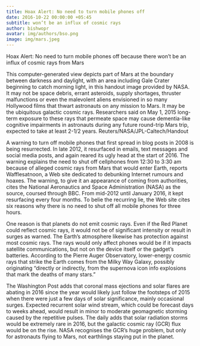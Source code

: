 ```yaml
---
title: Hoax Alert: No need to turn mobile phones off
date: 2016-10-22 00:00:00 +05:45
subtitle: won’t be an influx of cosmic rays
author: bishwopr
avatar: img/authors/bso.png
image: img/mars.jpeg
---
```


Hoax Alert: No need to turn mobile phones off because there won’t be an influx of cosmic rays from Mars

This computer-generated view depicts part of Mars at the boundary between darkness and daylight, with an area including Gale Crater beginning to catch morning light, in this handout image provided by NASA. It may not be space debris, errant asteroids, supply shortages, thruster malfunctions or even the malevolent aliens envisioned in so many Hollywood films that thwart astronauts on any mission to Mars. It may be the ubiquitous galactic cosmic rays. Researchers said on May 1, 2015 long-term exposure to these rays that permeate space may cause dementia-like cognitive impairments in astronauts during any future round-trip Mars trip, expected to take at least 2-1/2 years.
Reuters/NASA/JPL-Caltech/Handout


A warning to turn off mobile phones that first spread in blog posts in 2008 is being resurrected. In late 2012, it resurfaced in emails, text messages and social media posts, and again reared its ugly head at the start of 2016.
The warning explains the need to shut off cellphones from 12:30 to 3:30 am because of alleged cosmic rays from Mars that would enter Earth, reports Wafflesatnoon, a Web site dedicated to debunking Internet rumours and hoaxes. The warning, to give it an appearance of coming from authorities, cites the National Aeronautics and Space Administration (NASA) as the source, coursed through BBC.
From mid-2012 until January 2016, it kept resurfacing every four months. To belie the recurring lie, the Web site cites six reasons why there is no need to shut off all mobile phones for three hours.


One reason is that planets do not emit cosmic rays. Even if the Red Planet could reflect cosmic rays, it would not be of significant intensity or result in surges as warned. The Earth’s atmosphere likewise has protection against most cosmic rays. The rays would only affect phones would be if it impacts satellite communications, but not on the device itself or the gadget’s batteries.
According to the Pierre Auger Observatory, lower-energy cosmic rays that strike the Earth comes from the Milky Way Galaxy, possibly originating “directly or indirectly, from the supernova icon info explosions that mark the deaths of many stars.”


The Washington Post adds that coronal mass ejections and solar flares are abating in 2016 since the year would likely just follow the footsteps of 2015 when there were just a few days of solar significance, mainly occasional surges. Expected recurrent solar wind stream, which could be forecast days to weeks ahead, would result in minor to moderate geomagnetic storming caused by the repetitive pulses.
The daily adds that solar radiation storms would be extremely rare in 2016, but the galactic cosmic ray (GCR) flux would be on the rise. NASA recognises the GCR’s huge problem, but only for astronauts flying to Mars, not earthlings staying put in the planet.
